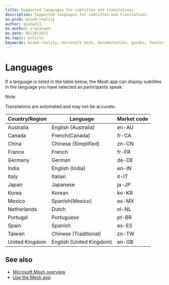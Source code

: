 ```yaml
---
title: Supported languages for subtitles and translations
description: Supported languages for subtitles and translations
ms.prod: mixed-reality
author: qianw211
ms.author: v-qianwen
ms.date: 06/28/2021
ms.topic: article
keywords: mixed reality, microsoft mesh, documentation, guides, features, holograms, spaces
---
```


# Languages

If a language is listed in the table below, the Mesh app can display subtitles in the language you have selected as participants speak.

>[!Note]
>Translations are automated and may not be accurate.

|Country/Region|Language|Market code 
|-|-|- 
|Australia|English (Australia)|en-AU 
|Canada|French(Canada)|fr-CA 
|China|Chinese (Simplified)|zn-CN
|France|French|fr-FR 
|Germany|German|de-DE
|India|English (India)|en-IN 
|Italy|Italian|it-IT 
|Japan|Japanese|ja-JP 
|Korea|Korean|ko-KR 
|Mexico|Spanish(Mexico)|es-MX 
|Netherlands|Dutch|nl-NL
|Portugal|Portuguese|pt-BR
|Spain|Spanish|es-ES 
|Taiwan|Chinese (Traditional)|zn-TW
|United Kingdom|English (United Kingdom)|en-GB

## See also

- [Microsoft Mesh overview](../overview.md)
- [Use the Mesh app](use-mesh.md)

